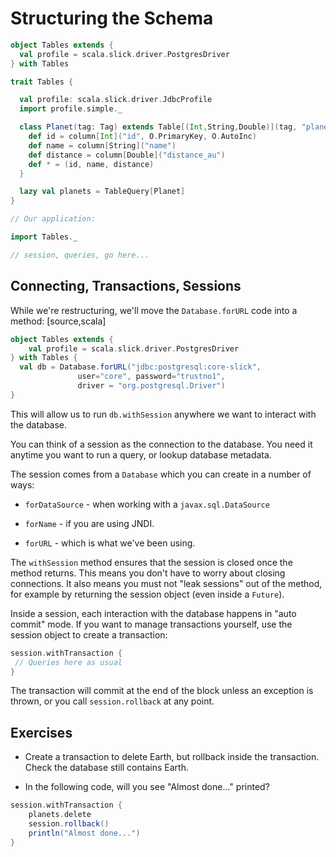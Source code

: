 # Structuring the Schema


~~~ scala
object Tables extends {
  val profile = scala.slick.driver.PostgresDriver
} with Tables

trait Tables {

  val profile: scala.slick.driver.JdbcProfile
  import profile.simple._

  class Planet(tag: Tag) extends Table[(Int,String,Double)](tag, "planet") {
    def id = column[Int]("id", O.PrimaryKey, O.AutoInc)
    def name = column[String]("name")
    def distance = column[Double]("distance_au")
    def * = (id, name, distance)
  }

  lazy val planets = TableQuery[Planet]
}

// Our application:

import Tables._

// session, queries, go here...
~~~

## Connecting, Transactions, Sessions

While we're restructuring, we'll move the `Database.forURL` code into a method:
[source,scala]
~~~ scala
object Tables extends {
    val profile = scala.slick.driver.PostgresDriver
} with Tables {
  val db = Database.forURL("jdbc:postgresql:core-slick",
               user="core", password="trustno1",
               driver = "org.postgresql.Driver")
}
~~~

This will allow us to run `db.withSession` anywhere we want to interact with the database.

You can think of a session as the connection to the database. You need it anytime you want to run a query, or lookup database metadata.

The session comes from a `Database` which you can create in a number of ways:

* `forDataSource` - when working with a `javax.sql.DataSource`

* `forName` - if you are using JNDI.

* `forURL` - which is what we've been using.

The `withSession` method ensures that the session is closed once the method returns. This means you don't have to worry about closing connections.  It also means you must not "leak sessions" out of the method, for example by returning the session object (even inside a `Future`).

Inside a session, each interaction with the database happens in "auto commit" mode.  If you want to manage transactions yourself, use the session object to create a transaction:


~~~ scala
session.withTransaction {
 // Queries here as usual
}
~~~

The transaction will commit at the end of the block unless an exception is thrown, or you call `session.rollback` at any point.


## Exercises

* Create a transaction to delete Earth, but rollback inside the transaction.  Check the database still contains Earth.

* In the following code, will you see "Almost done..." printed?


~~~ scala
session.withTransaction {
    planets.delete
    session.rollback()
    println("Almost done...")
}
~~~



